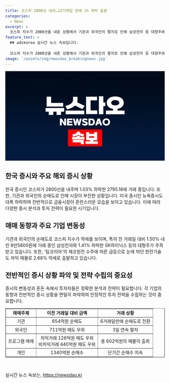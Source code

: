 ```yaml
---
title: 코스피 2800선 내려…12거래일 만에 1% 하락 출발
categories:
  - News
excerpt: >
  코스피 지수가 2800선을 내준 상황에서 기관과 외국인의 팔자로 인해 삼성전자 등 대형주와 팀코리아의 주가가 하락세를 보이고 있다. 미국 증시의 하락과 미국 대통령의 사퇴 가능성 등 글로벌 요인으로 인해 증시는 혼란스러운 상황이며, 시가총액 상위 종목을 비롯한 다양한 업종에서의 약세가 나타나고 있다.
feature_text: >
  ## adskorea 실시간 뉴스 속보입니다.

  코스피 지수가 2800선을 내준 상황에서 기관과 외국인의 팔자로 인해 삼성전자 등 대형주와 팀코리아의 주가가 하락세를 보이고 있다. 미국 증시의 하락과 미국 대통령의 사퇴 가능성 등 글로벌 요인으로 인해 증시는 혼란스러운 상황이며, 시가총액 상위 종목을 비롯한 다양한 업종에서의 약세가 나타나고 있다.
image: '/assets/img/newsdao_breakingnews.jpg'
---
```


<p><img src="/assets/img/newsdao_breakingnews.jpg" alt="adskorea 속보" /></p>

<h2 data-ke-size="size26">한국 증시와 주요 해외 증시 상황</h2>

<p data-ke-size="size16">한국 증시인 코스피가 2800선을 내주며 1.03% 하락한 2795.16에 거래 중입니다. 또한, 기관과 외국인의 순매도로 인해 시장이 부진한 상황입니다. 미국 증시인 뉴욕증시도 대폭 하락하여 전반적으로 금융시장이 혼란스러운 모습을 보이고 있습니다. 이에 따라 다양한 증시 분석과 투자 전략이 필요한 시기입니다.</p>

<h2 data-ke-size="size26">매매 동향과 주요 기업 변동성</h2>

<p data-ke-size="size16">기관과 외국인의 순매도로 코스피 지수가 약세를 보이며, 특히 전 거래일 대비 1.50% 내린 8만5600원에 거래 중인 삼성전자와 1.41% 하락한 SK하이닉스 등의 대형주가 주목받고 있습니다. 또한, '팀코리아'의 체코원전 수주에 따른 급등으로 눈에 띄던 한전기술도 차익 매물로 2.68% 약세로 출발하고 있습니다.</p>

<h2 data-ke-size="size26">전반적인 증시 상황 파악 및 전략 수립의 중요성</h2>

<p data-ke-size="size16">증시의 변동성과 혼돈 속에서 투자자들은 정확한 분석과 전략이 필요합니다. 각 기업의 동향과 전반적인 증시 상황을 면밀히 파악하여 안정적인 투자 전략을 수립하는 것이 중요합니다.</p>

<table style="width: 100%;" border="1">
<tbody>
<tr>
<td style="text-align: center; height: 17px;"><b>매매주체</b></td>
<td style="text-align: center; height: 17px;"><b>이전 거래일 대비 금액</b></td>
<td style="text-align: center; height: 17px;"><b>거래 상황</b></td>
</tr>
<tr>
<td style="text-align: center; height: 17px;">기관</td>
<td style="text-align: center; height: 17px;">654억원 순매도</td>
<td style="text-align: center; height: 17px;">6거래일만에 순매도로 전환</td>
</tr>
<tr>
<td style="text-align: center; height: 17px;">외국인</td>
<td style="text-align: center; height: 17px;">711억원 매도 우위</td>
<td style="text-align: center; height: 17px;">3일 연속 팔자</td>
</tr>
<tr>
<td style="text-align: center; height: 17px;">프로그램 매매</td>
<td style="text-align: center; height: 17px;">차익거래 126억원 매도 우위<br />비차익거래 440억원 매도 우위</td>
<td style="text-align: center; height: 17px;">총 602억원의 매물이 출회</td>
</tr>
<tr>
<td style="text-align: center; height: 17px;">개인</td>
<td style="text-align: center; height: 17px;">1340억원 순매수</td>
<td style="text-align: center; height: 17px;">단기간 순매수 지속</td>
</tr>
</tbody>
</table>

<p data-ke-size="size16">&nbsp;</p>
실시간 뉴스 속보는, <a href="https://newsdao.kr" rel="dofollow">https://newsdao.kr</a>


